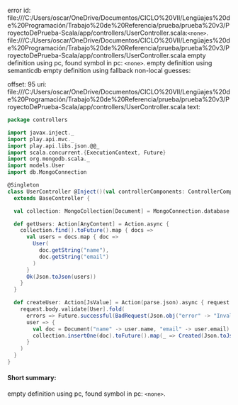 error id: file:///C:/Users/oscar/OneDrive/Documentos/CICLO%20VII/Lengüajes%20de%20Programación/Trabajo%20de%20Referencia/prueba/prueba%20v3/ProyectoDePrueba-Scala/app/controllers/UserController.scala:`<none>`.
file:///C:/Users/oscar/OneDrive/Documentos/CICLO%20VII/Lengüajes%20de%20Programación/Trabajo%20de%20Referencia/prueba/prueba%20v3/ProyectoDePrueba-Scala/app/controllers/UserController.scala
empty definition using pc, found symbol in pc: `<none>`.
empty definition using semanticdb
empty definition using fallback
non-local guesses:

offset: 95
uri: file:///C:/Users/oscar/OneDrive/Documentos/CICLO%20VII/Lengüajes%20de%20Programación/Trabajo%20de%20Referencia/prueba/prueba%20v3/ProyectoDePrueba-Scala/app/controllers/UserController.scala
text:
```scala
package controllers

import javax.inject._
import play.api.mvc._
import play.api.libs.json.@@_
import scala.concurrent.{ExecutionContext, Future}
import org.mongodb.scala._
import models.User
import db.MongoConnection

@Singleton
class UserController @Inject()(val controllerComponents: ControllerComponents)(implicit ec: ExecutionContext)
  extends BaseController {

  val collection: MongoCollection[Document] = MongoConnection.database.getCollection("users")

  def getUsers: Action[AnyContent] = Action.async {
    collection.find().toFuture().map { docs =>
      val users = docs.map { doc =>
        User(
          doc.getString("name"),
          doc.getString("email")
        )
      }
      Ok(Json.toJson(users))
    }
  }

  def createUser: Action[JsValue] = Action(parse.json).async { request =>
    request.body.validate[User].fold(
      errors => Future.successful(BadRequest(Json.obj("error" -> "Invalid user format"))),
      user => {
        val doc = Document("name" -> user.name, "email" -> user.email)
        collection.insertOne(doc).toFuture().map(_ => Created(Json.toJson(user)))
      }
    )
  }
}

```


#### Short summary: 

empty definition using pc, found symbol in pc: `<none>`.